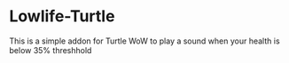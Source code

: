 # Lowlife-Turtle
This is a simple addon for Turtle WoW to play a sound when your health is below 35% threshhold

